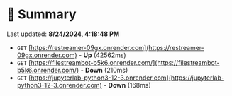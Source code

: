 # 📖 Summary
Last updated: **8/24/2024, 4:18:48 PM**

- `GET` [https://restreamer-09gx.onrender.com](https://restreamer-09gx.onrender.com) - **Up** (42562ms)
- `GET` [https://filestreambot-b5k6.onrender.com/](https://filestreambot-b5k6.onrender.com/) - **Down** (210ms)
- `GET` [https://jupyterlab-python3-12-3.onrender.com](https://jupyterlab-python3-12-3.onrender.com) - **Down** (168ms)

